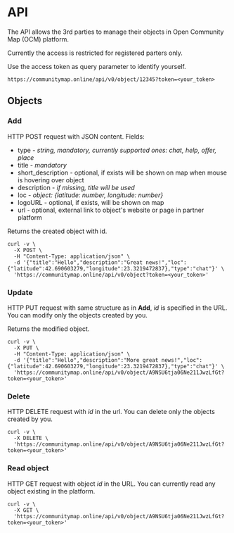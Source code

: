# API

The API allows the 3rd parties to manage their objects in Open Community Map (OCM) platform.

Currently the access is restricted for registered parters only.

Use the access token as query parameter to identify yourself.

```
https://communitymap.online/api/v0/object/12345?token=<your_token>
```

## Objects

### Add

HTTP POST request with JSON content. Fields:

-   type - _string, mandatory, currently supported ones: chat, help, offer, place_
-   title - _mandatory_
-   short_description - optional, if exists will be shown on map when mouse is hovering over object
-   description - _if missing, title will be used_
-   loc - _object: {latitude: number, longitude: number}_
-   logoURL - optional, if exists, will be shown on map
-   url - optional, external link to object's website or page in partner platform

Returns the created object with id.

```
curl -v \
  -X POST \
  -H "Content-Type: application/json" \
  -d '{"title":"Hello","description":"Great news!","loc":{"latitude":42.690603279,"longitude":23.3219472837},"type":"chat"}' \
  'https://communitymap.online/api/v0/object?token=<your_token>'
```

### Update

HTTP PUT request with same structure as in **Add**, _id_ is specified in the URL. You can modify only the objects created by you.

Returns the modified object.

```
curl -v \
  -X PUT \
  -H "Content-Type: application/json" \
  -d '{"title":"Hello","description":"More great news!","loc":{"latitude":42.690603279,"longitude":23.3219472837},"type":"chat"}' \
  'https://communitymap.online/api/v0/object/A9NSU6tja06Ne211JwzLfGt?token=<your_token>'
```

### Delete

HTTP DELETE request with _id_ in the url. You can delete only the objects created by you.

```
curl -v \
  -X DELETE \
  'https://communitymap.online/api/v0/object/A9NSU6tja06Ne211JwzLfGt?token=<your_token>'
```

### Read object

HTTP GET request with object _id_ in the URL. You can currently read any object existing in the platform.

```
curl -v \
  -X GET \
  'https://communitymap.online/api/v0/object/A9NSU6tja06Ne211JwzLfGt?token=<your_token>'
```
